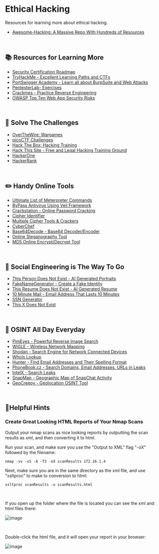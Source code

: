 # Ethical Hacking #

Resources for learning more about ethical hacking.

<ul>
  <li><a href="https://github.com/Hack-with-Github/Awesome-Hacking">Awesome-Hacking: A Massive Repo With Hundreds of Resources</a></li>
</ul>
<br />

## :books: Resources for Learning More ## 

<ul>
  <li><a href="https://pauljerimy.com/security-certification-roadmap/">Security Certification Roadmap</a></li>
  <li><a href="https://tryhackme.com">TryHackMe - Excellent Learning Paths and CTFs</a></li>
  <li><a href="https://portswigger.net/web-security">PortSwigger Academy - Learn all about BurpSuite and Web Attacks</a></li>
  <li><a href="https://pentesterlab.com/exercises?dir=desc&only=free&sort=published_at#">PentesterLab- Exercises</a></li>
  <li><a href="https://crackmes.one/">Crackmes - Practice Reverse Engineering</a></li>
  <li><a href="https://owasp.org/www-project-top-ten/">OWASP Top Ten Web App Security Risks</a></li>
</ul>

<br />

## :robot: Solve The Challenges ## 

<ul>
  <li><a href="https://overthewire.org/wargames/">OverTheWire: Wargames</a></li>
  <li><a href="https://picoctf.org/">picoCTF Challenges</a></li>
  <li><a href="https://www.hackthebox.com/">Hack The Box: Hacking Training</a></li>
  <li><a href="https://hackthissite.org/">Hack This Site - Free and Legal Hacking Training Ground</a></li>
  <li><a href="https://www.hackerone.com/">HackerOne</a></li>
  <li><a href="https://www.hackerrank.com/dashboard">HackerRank</a></li>
</ul>

<br />

## :pencil2: Handy Online Tools ## 

<ul>
  <li><a href="https://www.hackers-arise.com/ultimate-list-of-meterpreter-command">Ultimate List of Meterpreter Commands</a></li>
  <li><a href="https://www.tutorialspoint.com/bypass-anti-virus-using-veil-framework">ByPass Antivirus Using Veil Framework</a></li>
  <li><a href="https://crackstation.net/">Crackstation - Online Password Cracking</a></li>
  <li><a href="https://www.boxentriq.com/code-breaking/cipher-identifier">Cipher Identifier</a></li>
  <li><a href="http://rumkin.com/tools/cipher/">Multiple Cipher Tools & Crackers</a></li>
  <li><a href="https://gchq.github.io/CyberChef/">CyberChef</a></li>
  <li><a href="https://www.base64decode.org/">Base64Decode - Base64 Decoder/Encoder</a></li>
  <li><a href="https://stylesuxx.github.io/steganography/">Online Steganography Tool</a></li>
  <li><a href="https://md5decrypt.net/en/">MD5 Online Encrypt/Decrypt Tool</a></li>
</ul>

<br />

## :lying_face: Social Engineering is The Way To Go ##

<ul>
  <li><a href="https://thispersondoesnotexist.com/">This Person Does Not Exist - AI Generated Portraits</a></li>
  <li><a href="https://www.fakenamegenerator.com/">FakeNameGenerator - Create a Fake Identity</a></li>
  <li><a href="https://thisresumedoesnotexist.com/">This Resume Does Not Exist - AI Generated Resume</a></li>
  <li><a href="https://10minutemail.net/">10 Minute Mail - Email Address That Lasts 10 Minutes</a></li>
  <li><a href="https://www.ssn-verify.com/generate">SSN Generator</a></li>
  <li><a href="https://thisxdoesnotexist.com/">This X Does Not Exist</a></li>
</ul>

<br />

## :mag_right: OSINT All Day Everyday ##

<ul>
  <li><a href="https://pimeyes.com/en">PimEyes - Powerful Reverse Image Search</a></li>
  <li><a href="https://wigle.net/index">WiGLE - Wireless Network Mapping</a></li>
  <li><a href="https://www.shodan.io/">Shodan - Search Engine for Network Connected Devices</a></li>
  <li><a href="https://whois.domaintools.com/">WhoIs Lookup</a></li>
  <li><a href="https://hunter.io/">Hunter - Find Email Addresses and Their Spelling Format</a></li>
  <li><a href="https://phonebook.cz/">PhoneBook.cz - Search Domains, Email Addresses, URLs in Leaks</a></li>
  <li><a href="https://intelx.io/">IntelX - Search Leaks</a></li>
  <li><a href="https://map.snapchat.com/">SnapMap - Geographic Map of SnapChat Activity</a></li>
  <li><a href="https://www.geocreepy.com/">GeoCreepy - Geolocation OSINT Tool</a></li>
  
</ul>

<br />

## :pushpin:Helpful Hints ##

### Create Great Looking HTML Reports of Your Nmap Scans ###

Output your nmap scans as nice looking reports by outputting the scan results as xml, and then converting it to html.

Run your scan, and make sure you use the "Output to XML" flag "-oX" followed by the filename:

```
nmap -vv -sS -A -T3 -oX scanResults 172.16.1.4
```
Next, make sure you are in the same directory as the xml file, and use "xsltproc" to make to conversion to html:

```
xsltproc scanResults -o scanResults.html
```

<br />

If you open up the folder where the file is located you can see the xml and html files there:

![image](https://user-images.githubusercontent.com/10188810/178209896-16027624-ea66-4781-8a3e-7f139cfafa0a.png)

<br />

Double-click the html file, and it will open your report in your browser:

![image](https://user-images.githubusercontent.com/10188810/178210058-b135c85a-01cc-48ce-8501-7ee4e776d5f1.png)

<br />
